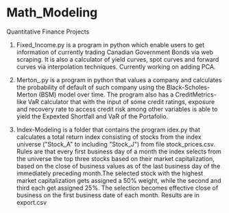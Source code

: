 # Math_Modeling
Quantitative Finance Projects  

1. Fixed_Income.py is a program in python which enable users to get information of currently trading
Canadian Government Bonds via web scraping. It is also a calculator of yield curves, spot curves and forward curves 
via interpolation techniques. Currently working on adding PCA.

2. Merton_.py is a program in python that values a company and calculates the probability of default of such company using the Black-Scholes-Merton (BSM) model over time. The program also has a CreditMetrics-like VaR calculator that with the input of some credit ratings, exposure and recovery rate to access credit risk among other variables is able to yield the Expexted Shortfall and VaR of the Portafolio. 

3. Index-Modeling is a folder that contains the program idex.py that calculates a total return index consisting of stocks from the index universe ("Stock_A" to including "Stock_J") from file stock_prices.csv. Rules are that every first business day of a month the index selects from the universe the top three stocks based on their market capitalization, based on the close of business values as of the last business day of the immediately preceding month.The selected stock with the highest market capitalization gets assigned a 50% weight, while the second and third each get assigned 25%. The selection becomes effective close of business on the first business date of each month. Results are in export.csv
